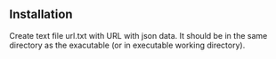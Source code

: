 ## Installation

Create text file url.txt with URL with json data.
It should be in the same directory as the exacutable (or in executable working directory).
